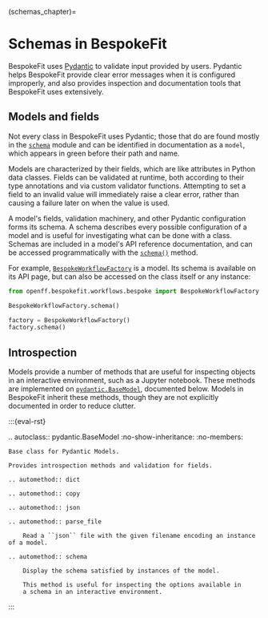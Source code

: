 (schemas_chapter)=
# Schemas in BespokeFit

BespokeFit uses [Pydantic] to validate input provided by users. Pydantic helps
BespokeFit provide clear error messages when it is configured improperly, and
also provides inspection and documentation tools that BespokeFit uses
extensively.

## Models and fields

Not every class in BespokeFit uses Pydantic; those that do are found mostly in
the [`schema`] module and can be identified in documentation as a `model`,
which appears in green before their path and name.

Models are characterized by their fields, which are like attributes in Python
data classes. Fields can be validated at runtime, both according to their type
annotations and via custom validator functions. Attempting to set a field to 
an invalid value will immediately raise a clear error, rather than causing a 
failure later on when the value is used.

A model's fields, validation machinery, and other Pydantic configuration forms
its schema. A schema describes every possible configuration of a model and is
useful for investigating what can be done with a class. Schemas are included in
a model's API reference documentation, and can be accessed programmatically
with the [`schema()`] method.

For example, [`BespokeWorkflowFactory`] is a model. Its schema is available
on its API page, but can also be accessed on the class itself or any instance:

```python
from openff.bespokefit.workflows.bespoke import BespokeWorkflowFactory

BespokeWorkflowFactory.schema()

factory = BespokeWorkflowFactory()
factory.schema()
```

## Introspection

Models provide a number of methods that are useful for inspecting objects in an
interactive environment, such as a Jupyter notebook. These methods are implemented
on [`pydantic.BaseModel`], documented below. Models in BespokeFit inherit these methods,
though they are not explicitly documented in order to reduce clutter.


:::{eval-rst} 

.. autoclass:: pydantic.BaseModel
    :no-show-inheritance:
    :no-members:

    Base class for Pydantic Models.

    Provides introspection methods and validation for fields.

    .. automethod:: dict
    
    .. automethod:: copy
    
    .. automethod:: json

    .. automethod:: parse_file

        Read a ``json`` file with the given filename encoding an instance of a model.
    
    .. automethod:: schema

        Display the schema satisfied by instances of the model.

        This method is useful for inspecting the options available in 
        a schema in an interactive environment.

:::


[Pydantic]: https://pydantic-docs.helpmanual.io/
[`schema`]: openff.bespokefit.schema
[`BespokeWorkflowFactory`]: openff.bespokefit.workflows.bespoke.BespokeWorkflowFactory
[`pydantic.BaseModel`]: pydantic.BaseModel
[`schema()`]: pydantic.BaseModel.schema
